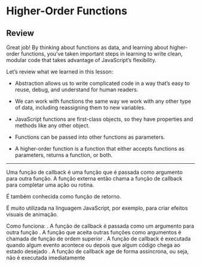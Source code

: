 # Higher-Order Functions

## Review
Great job! By thinking about functions as data, and learning about higher-order functions, you’ve taken important steps in learning to write clean, modular code that takes advantage of JavaScript’s flexibility.

Let’s review what we learned in this lesson:

- Abstraction allows us to write complicated code in a way that’s easy to reuse, debug, and understand for human readers.

- We can work with functions the same way we work with any other type of data, including reassigning them to new variables.

- JavaScript functions are first-class objects, so they have properties and methods like any other object.

- Functions can be passed into other functions as parameters.

- A higher-order function is a function that either accepts functions as parameters, returns a function, or both.


***


Uma função de callback é uma função que é passada como argumento para outra função. A função externa então chama a função de callback para completar uma ação ou rotina. 

É também conhecida como função de retorno. 

É muito utilizada na linguagem JavaScript, por exemplo, para criar efeitos visuais de animação. 

Como funciona:
. A função de callback é passada como um argumento para outra função 
. A função que aceita outras funções como argumentos é chamada de função de ordem superior 
. A função de callback é executada quando algum evento acontece ou depois que algum código chega ao estado desejado 
. A função de callback age de forma assíncrona, ou seja, não é executada imediatamente
